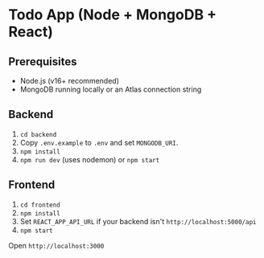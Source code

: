 # Todo App (Node + MongoDB + React)

## Prerequisites
- Node.js (v16+ recommended)
- MongoDB running locally or an Atlas connection string

## Backend
1. `cd backend`
2. Copy `.env.example` to `.env` and set `MONGODB_URI`.
3. `npm install`
4. `npm run dev` (uses nodemon) or `npm start`

## Frontend
1. `cd frontend`
2. `npm install`
3. Set `REACT_APP_API_URL` if your backend isn't `http://localhost:5000/api`
4. `npm start`

Open `http://localhost:3000`